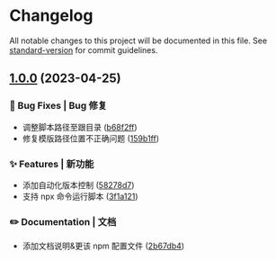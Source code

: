 # Changelog

All notable changes to this project will be documented in this file. See [standard-version](https://github.com/conventional-changelog/standard-version) for commit guidelines.

## [1.0.0](https://github.com/webzdg/z-web-scaffold/compare/v2.0.1...v1.0.0) (2023-04-25)

### 🐛 Bug Fixes | Bug 修复

-   调整脚本路径至跟目录 ([b68f2ff](https://github.com/webzdg/z-web-scaffold/commit/b68f2ff2de216ab77a3e49615969a004620b8ef5))
-   修复模版路径位置不正确问题 ([159b1ff](https://github.com/webzdg/z-web-scaffold/commit/159b1ffa8d7a79be1e62c8a25928198a3ca8a935))

### ✨ Features | 新功能

-   添加自动化版本控制 ([58278d7](https://github.com/webzdg/z-web-scaffold/commit/58278d7cd13ae53cc59b184652d3f72e96906738))
-   支持 npx 命令运行脚本 ([3f1a121](https://github.com/webzdg/z-web-scaffold/commit/3f1a1217442fb4a367fbe7640e89aff55dd82705))

### ✏️ Documentation | 文档

-   添加文档说明&更该 npm 配置文件 ([2b67db4](https://github.com/webzdg/z-web-scaffold/commit/2b67db4daab34a32aec637f1df61091beb7cb2bb))
